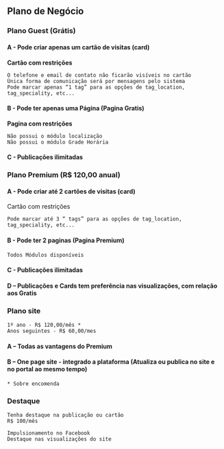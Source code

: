 ## Plano de Negócio

### Plano Guest (Grátis)

#### A - Pode criar apenas um cartão de visitas (card)

**Cartão com restrições**

    O telefone e email de contato não ficarão visíveis no cartão
    Única forma de comunicação será por mensagens pelo sistema 
    Pode marcar apenas “1 tag” para as opções de tag_location, tag_speciality, etc...
    
#### B - Pode ter apenas uma Página (Pagina Gratis)

**Pagina com restrições**

    Não possui o módulo localização
    Não possui o módulo Grade Horária

#### C - Publicações ilimitadas

### Plano Premium (R$ 120,00 anual)

#### A - Pode criar até 2 cartões de visitas (card)

Cartão com restrições

    Pode marcar até 3 “ tags” para as opções de tag_location, tag_speciality, etc...

#### B - Pode ter 2 paginas (Pagina Premium)

    Todos Módulos disponíveis

#### C - Publicações ilimitadas

#### D – Publicações e Cards tem preferência nas visualizações, com relação aos Gratis

### Plano site

    1º ano - R$ 120,00/mês *
    Anos seguintes - R$ 60,00/mes

#### A – Todas as vantagens do Premium

#### B – One page site - integrado a plataforma (Atualiza ou publica no site e no portal ao mesmo tempo)

    * Sobre encomenda

### Destaque

    Tenha destaque na publicação ou cartão
    R$ 100/mês

    Impulsionamento no Facebook
    Destaque nas visualizações do site
